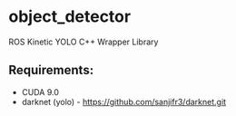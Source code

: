 # object_detector
ROS Kinetic YOLO C++ Wrapper Library

## Requirements:
  - CUDA 9.0
  - darknet (yolo) - https://github.com/sanjifr3/darknet.git
